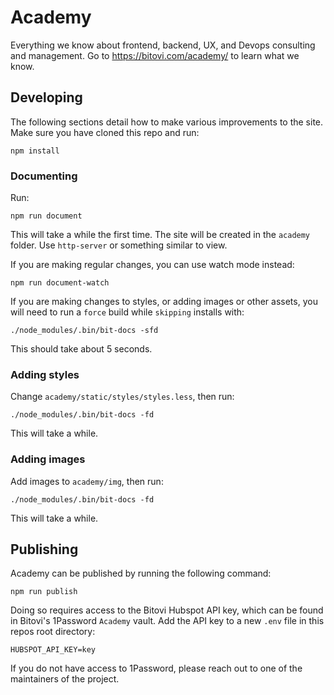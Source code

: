 # Academy

Everything we know about frontend, backend, UX, and Devops consulting and management. Go to https://bitovi.com/academy/ to learn what we know.

## Developing

The following sections detail how to make various improvements to the site. Make sure you have cloned this repo and run:

```
npm install
```

### Documenting

Run:

```
npm run document
```

This will take a while the first time. The site will be created in the `academy` folder. Use `http-server` or something similar to view.

If you are making regular changes, you can use watch mode instead:

```
npm run document-watch
```

If you are making changes to styles, or adding images or other assets, you will need to run a `force` build while `skipping` installs with:

```
./node_modules/.bin/bit-docs -sfd
```

This should take about 5 seconds.

### Adding styles

Change `academy/static/styles/styles.less`, then run:

```
./node_modules/.bin/bit-docs -fd
```

This will take a while.

### Adding images

Add images to `academy/img`, then run:

```
./node_modules/.bin/bit-docs -fd
```

This will take a while.

## Publishing

Academy can be published by running the following command:

```
npm run publish
```

Doing so requires access to the Bitovi Hubspot API key, which can be found in Bitovi's 1Password `Academy` vault. Add the API key to a new `.env` file in this repos root directory:

`HUBSPOT_API_KEY=key`

If you do not have access to 1Password, please reach out to one of the maintainers of the project.
